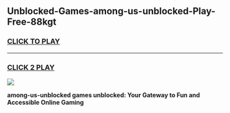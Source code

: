 
## Unblocked-Games-among-us-unblocked-Play-Free-88kgt
<h3>
<a href="https://premium76.site?title=among-us-unblocked&ref=23A">CLICK TO PLAY</a></h3>
<hr>

<h3>
<a href="https://premium76.site?title=among-us-unblocked&ref=23A">CLICK 2 PLAY</a>
  
</h3>

<a href="https://premium76.site?title=among-us-unblocked&ref=23A"><img src="https://clearcache.store/games.png"></a>


**among-us-unblocked games unblocked: Your Gateway to Fun and Accessible Online Gaming**
